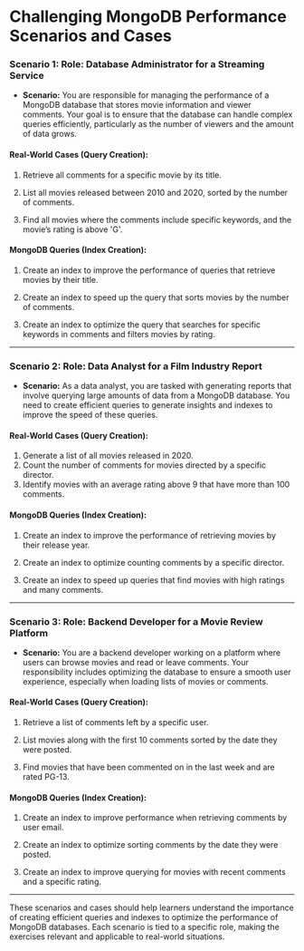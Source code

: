 
# Challenging MongoDB Performance Scenarios and Cases


### Scenario 1: **Role: Database Administrator for a Streaming Service**

- **Scenario:** You are responsible for managing the performance of a MongoDB database that stores movie information and viewer comments. Your goal is to ensure that the database can handle complex queries efficiently, particularly as the number of viewers and the amount of data grows.

#### Real-World Cases (Query Creation):
1.  Retrieve all comments for a specific movie by its title.

2.  List all movies released between 2010 and 2020, sorted by the number of comments.
   

3. Find all movies where the comments include specific keywords, and the movie’s rating is above 'G'.
   

#### MongoDB Queries (Index Creation):
1.  Create an index to improve the performance of queries that retrieve movies by their title.
   
2.  Create an index to speed up the query that sorts movies by the number of comments.
   
3. Create an index to optimize the query that searches for specific keywords in comments and filters movies by rating.
   
---

### Scenario 2: **Role: Data Analyst for a Film Industry Report**
- **Scenario:** As a data analyst, you are tasked with generating reports that involve querying large amounts of data from a MongoDB database. You need to create efficient queries to generate insights and indexes to improve the speed of these queries.

#### Real-World Cases (Query Creation):
1.  Generate a list of all movies released in 2020.
2.  Count the number of comments for movies directed by a specific director.
3. Identify movies with an average rating above 9 that have more than 100 comments.
  
#### MongoDB Queries (Index Creation):
1.  Create an index to improve the performance of retrieving movies by their release year.
  
2.  Create an index to optimize counting comments by a specific director.
   
3. Create an index to speed up queries that find movies with high ratings and many comments.
   
---

### Scenario 3: **Role: Backend Developer for a Movie Review Platform**
- **Scenario:** You are a backend developer working on a platform where users can browse movies and read or leave comments. Your responsibility includes optimizing the database to ensure a smooth user experience, especially when loading lists of movies or comments.

#### Real-World Cases (Query Creation):
1.  Retrieve a list of comments left by a specific user.
   
2.  List movies along with the first 10 comments sorted by the date they were posted.
   
3. Find movies that have been commented on in the last week and are rated PG-13.
   
#### MongoDB Queries (Index Creation):
1.  Create an index to improve performance when retrieving comments by user email.
   
2.  Create an index to optimize sorting comments by the date they were posted.
   
3. Create an index to improve querying for movies with recent comments and a specific rating.
   
---

These scenarios and cases should help learners understand the importance of creating efficient queries and indexes to optimize the performance of MongoDB databases. Each scenario is tied to a specific role, making the exercises relevant and applicable to real-world situations.
